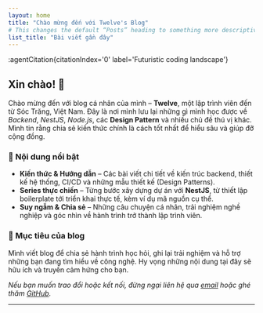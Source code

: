 ```yaml
---
layout: home
title: "Chào mừng đến với Twelve's Blog"
# This changes the default “Posts” heading to something more descriptive
list_title: "Bài viết gần đây"
---
```


<!-- Hero banner -->
 :agentCitation{citationIndex='0' label='Futuristic coding landscape'}


## Xin chào! 👋

Chào mừng đến với blog cá nhân của mình – **Twelve**, một lập trình viên đến từ Sóc Trăng, Việt Nam. Đây là nơi mình lưu lại những gì mình học được về *Backend*, *NestJS*, *Node.js*, các **Design Pattern** và nhiều chủ đề thú vị khác. Mình tin rằng chia sẻ kiến thức chính là cách tốt nhất để hiểu sâu và giúp đỡ cộng đồng.

### 📌 Nội dung nổi bật

- **Kiến thức & Hướng dẫn** – Các bài viết chi tiết về kiến trúc backend, thiết kế hệ thống, CI/CD và những mẫu thiết kế (Design Patterns).
- **Series thực chiến** – Từng bước xây dựng dự án với **NestJS**, từ thiết lập boilerplate tới triển khai thực tế, kèm ví dụ mã nguồn cụ thể.
- **Suy ngẫm & Chia sẻ** – Những câu chuyện cá nhân, trải nghiệm nghề nghiệp và góc nhìn về hành trình trở thành lập trình viên.

### 🎯 Mục tiêu của blog

Mình viết blog để chia sẻ hành trình học hỏi, ghi lại trải nghiệm và hỗ trợ những bạn đang tìm hiểu về công nghệ. Hy vọng những nội dung tại đây sẽ hữu ích và truyền cảm hứng cho bạn.

*Nếu bạn muốn trao đổi hoặc kết nối, đừng ngại liên hệ qua [email](mailto:ntngocwd@gmail.com) hoặc ghé thăm [GitHub](https://github.com/nntwelve).*

---

